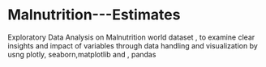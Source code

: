 # Malnutrition---Estimates
Exploratory Data Analysis on Malnutrition world dataset , to examine clear insights and impact of variables through data handling and visualization by usng  plotly, seaborn,matplotlib and , pandas 
